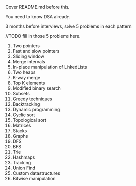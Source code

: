 Cover README.md before this.

You need to know DSA already.

3 months before interviews, solve 5 problems in each pattern

//TODO fill in those 5 problems here. 

1. Two pointers
2. Fast and slow pointers
3. Sliding window
4. Merge intervals
5. In-place manipulation of LinkedLists
6. Two heaps
7. K-way merge
8. Top K elements
9. Modified binary search
10. Subsets
11. Greedy techniques
12. Backtracking
13. Dynamic programming
14. Cyclic sort
15. Topological sort
16. Matrices
17. Stacks
18. Graphs
19. DFS
20. BFS
21. Trie
22. Hashmaps
23. Tracking
24. Union Find
25. Custom datastructures
26. Bitwise manipulation
